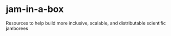 # jam-in-a-box
Resources to help build more inclusive, scalable, and distributable scientific jamborees 
